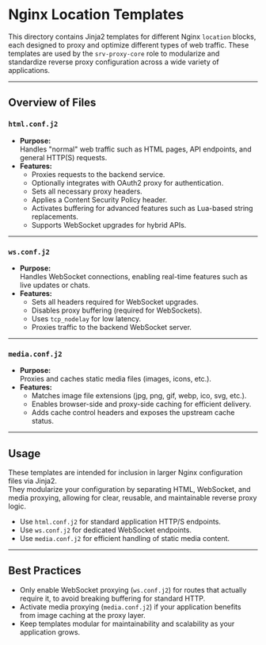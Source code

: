 # Nginx Location Templates

This directory contains Jinja2 templates for different Nginx `location` blocks, each designed to proxy and optimize different types of web traffic. These templates are used by the `srv-proxy-core` role to modularize and standardize reverse proxy configuration across a wide variety of applications.

---

## Overview of Files

### `html.conf.j2`
- **Purpose:**  
  Handles "normal" web traffic such as HTML pages, API endpoints, and general HTTP(S) requests.
- **Features:**  
  - Proxies requests to the backend service.
  - Optionally integrates with OAuth2 proxy for authentication.
  - Sets all necessary proxy headers.
  - Applies a Content Security Policy header.
  - Activates buffering for advanced features such as Lua-based string replacements.
  - Supports WebSocket upgrades for hybrid APIs.

---

### `ws.conf.j2`
- **Purpose:**  
  Handles WebSocket connections, enabling real-time features such as live updates or chats.
- **Features:**  
  - Sets all headers required for WebSocket upgrades.
  - Disables proxy buffering (required for WebSockets).
  - Uses `tcp_nodelay` for low latency.
  - Proxies traffic to the backend WebSocket server.

---

### `media.conf.j2`
- **Purpose:**  
  Proxies and caches static media files (images, icons, etc.).
- **Features:**  
  - Matches image file extensions (jpg, png, gif, webp, ico, svg, etc.).
  - Enables browser-side and proxy-side caching for efficient delivery.
  - Adds cache control headers and exposes the upstream cache status.

---

## Usage

These templates are intended for inclusion in larger Nginx configuration files via Jinja2.  
They modularize your configuration by separating HTML, WebSocket, and media proxying, allowing for clear, reusable, and maintainable reverse proxy logic.

- Use `html.conf.j2` for standard application HTTP/S endpoints.
- Use `ws.conf.j2` for dedicated WebSocket endpoints.
- Use `media.conf.j2` for efficient handling of static media content.

---

## Best Practices

- Only enable WebSocket proxying (`ws.conf.j2`) for routes that actually require it, to avoid breaking buffering for standard HTTP.
- Activate media proxying (`media.conf.j2`) if your application benefits from image caching at the proxy layer.
- Keep templates modular for maintainability and scalability as your application grows.